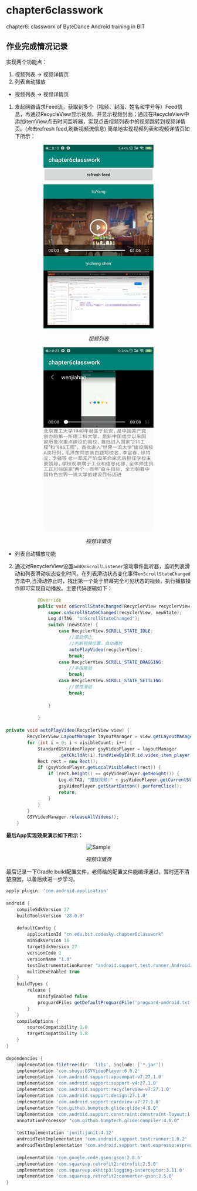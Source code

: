 # chapter6classwork
chapter6: classwork of ByteDance Android training in BIT

## 作业完成情况记录

实现两个功能点：

1. 视频列表 -> 视频详情页
2. 列表自动播放

* 视频列表 -> 视频详情页

1. 发起网络请求Feed流，获取到多个（视频、封面、姓名和学号等）Feed信息，再通过RecycleView显示视频，并显示视频封面；通过在RecycleView中添加itemView点击时间监听器，实现点击视频列表中的视频跳转到视频详情页。(点击refresh feed,刷新视频流信息) 简单地实现视频列表和视频详情页如下所示：

<p align="center">
    <img src="./pic/video_list.jpg" alt="Sample"  width="300" height="500">
    <p align="center">
        <em>视频列表</em>
    </p>
</p>

<p align="center">
    <img src="./pic/video_detail.jpg" alt="Sample"  width="300" height="500">
    <p align="center">
        <em>视频详情页</em>
    </p>
</p>

* 列表自动播放功能

2. 通过对RecyclerView设置`addOnScrollListener`滚动事件监听器，监听列表滑动和列表滑动状态变化时间。在列表滑动状态变化事件`onScrollStateChanged`方法中,当滑动停止时，找出第一个处于屏幕完全可见状态的视频，执行播放操作即可实现自动播放。主要代码逻辑如下：

```java
            @Override
            public void onScrollStateChanged(RecyclerView recyclerView, int newState) {
                super.onScrollStateChanged(recyclerView, newState);
                Log.d(TAG, "onScrollStateChanged");
                switch (newState) {
                    case RecyclerView.SCROLL_STATE_IDLE:
                        //滚动停止
                        //判断视频位置，自动播放
                        autoPlayVideo(recyclerView);
                        break;
                    case RecyclerView.SCROLL_STATE_DRAGGING:
                        //手指拖动
                        break;
                    case RecyclerView.SCROLL_STATE_SETTLING:
                        //惯性滑动
                        break;

                }

            }

private void autoPlayVideo(RecyclerView view) {
        RecyclerView.LayoutManager layoutManager = view.getLayoutManager();
        for (int i = 0; i < visibleCount; i++) {
            StandardGSYVideoPlayer gsyVideoPlayer = layoutManager
                    .getChildAt(i).findViewById(R.id.video_item_player);
            Rect rect = new Rect();
            if (gsyVideoPlayer.getLocalVisibleRect(rect)) {
                if (rect.height() == gsyVideoPlayer.getHeight()) {
                    Log.d(TAG, "播放视频:" + gsyVideoPlayer.getCurrentState());
                    gsyVideoPlayer.getStartButton().performClick();
                    return;
                }
            }
        }
        GSYVideoManager.releaseAllVideos();
    }
```


**最后App实现效果演示如下所示：**

<p align="center">
    <img src="./pic/demo.gif" alt="Sample"  width="300" height="500">
    <p align="center">
        <em>视频详情页</em>
    </p>
</p>


最后记录一下Gradle build配置文件，老师给的配置文件能编译通过，暂时还不清楚原因，以备后续进一步学习。

```gradle
apply plugin: 'com.android.application'

android {
    compileSdkVersion 27
    buildToolsVersion '28.0.3'

    defaultConfig {
        applicationId "cn.edu.bit.codesky.chapter6classwork"
        minSdkVersion 16
        targetSdkVersion 27
        versionCode 1
        versionName "1.0"
        testInstrumentationRunner "android.support.test.runner.AndroidJUnitRunner"
        multiDexEnabled true
    }
    buildTypes {
        release {
            minifyEnabled false
            proguardFiles getDefaultProguardFile('proguard-android.txt'), 'proguard-rules.pro'
        }
    }
    compileOptions {
        sourceCompatibility 1.8
        targetCompatibility 1.8
    }
}

dependencies {
    implementation fileTree(dir: 'libs', include: ['*.jar'])
    implementation 'com.shuyu:GSYVideoPlayer:6.0.2'
    implementation 'com.android.support:appcompat-v7:27.1.0'
    implementation 'com.android.support:support-v4:27.1.0'
    implementation 'com.android.support:recyclerview-v7:27.1.0'
    implementation 'com.android.support:design:27.1.0'
    implementation 'com.android.support:cardview-v7:27.1.0'
    implementation "com.github.bumptech.glide:glide:4.8.0"
    implementation 'com.android.support.constraint:constraint-layout:1.1.3'
    annotationProcessor "com.github.bumptech.glide:compiler:4.8.0"

    testImplementation 'junit:junit:4.12'
    androidTestImplementation 'com.android.support.test:runner:1.0.2'
    androidTestImplementation 'com.android.support.test.espresso:espresso-core:3.0.2'

    implementation 'com.google.code.gson:gson:2.8.5'
    implementation 'com.squareup.retrofit2:retrofit:2.5.0'
    implementation 'com.squareup.okhttp3:logging-interceptor:3.11.0'
    implementation 'com.squareup.retrofit2:converter-gson:2.5.0'
}

```
